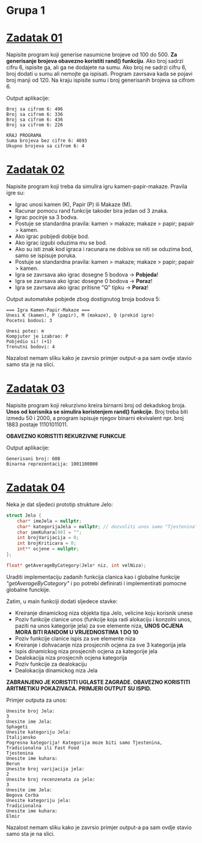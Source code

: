 # Grupa 1

# [Zadatak 01](./Zadatak-01.cpp)

Napisite program koji generise nasumicne brojeve od 100 do 500. 
**Za generisanje brojeva obavezno koristiti rand() funkciju**. 
Ako broj sadrzi cifru 6, ispisite ga, ali ga ne dodajete na sumu.
Ako broj ne sadrzi cifru 6, broj dodati u sumu ali nemojte ga ispisati.
Program zavrsava kada se pojavi broj manji od 120.
Na kraju ispisite sumu i broj generisanih brojeva sa cifrom 6.

Output aplikacije:
```
Broj sa cifrom 6: 496
Broj sa cifrom 6: 336
Broj sa cifrom 6: 436
Broj sa cifrom 6: 226

KRAJ PROGRAMA
Suma brojeva bez cifre 6: 4693
Ukupno brojeva sa cifrom 6: 4
```

# [Zadatak 02](./Zadatak-02.cpp)

Napisite program koji treba da simulira igru kamen-papir-makaze. Pravila igre su:
- Igrac unosi kamen (K), Papir (P) ili Makaze (M).
- Racunar pomocu rand funkcije takoder bira jedan od 3 znaka.
- Igrac pocinje sa 3 bodva.
- Postuje se standardna pravila: kamen > makaze; makaze > papir; papair > kamen.
- Ako igrac pobijedi dobije bod.
- Ako igrac izgubi oduzima mu se bod.
- Ako su isti znak kod igraca i racunara ne dobiva se niti se oduzima bod, samo se ispisuje poruka.
- Postuje se standardna pravila: kamen > makaze; makaze > papir; papair > kamen.
- Igra se zavrsava ako igrac dosegne 5 bodova -> **Pobjeda**!
- Igra se zavrsava ako igrac dosegne 0 bodova -> **Poraz**!
- Igra se zavrsava ako igrac pritisne "Q" tipku -> **Poraz**!

Output automatske pobjede zbog dostignutog broja bodova 5:
```
=== Igra Kamen-Papir-Makaze ===
Unesi K (kamen), P (papir), M (makaze), Q (prekid igre)
Pocetni bodovi: 3

Unesi potez: m
Kompjuter je izabrao: P
Pobjedio si! (+1)
Trenutni bodovi: 4
```

Nazalost nemam sliku kako je zavrsio primjer output-a pa sam ovdje stavio samo sta je na slici.

# [Zadatak 03](./Zadatak-03.cpp)

Napisite program koji rekurzivno kreira birnarni broj od dekadskog broja. 
**Unos od korisnika se simulira koristenjem rand() funkcije.**
Broj treba biti izmedu 50 i 2000, a program ispisuje njegov binarni ekvivalent npr. broj 1883 postaje 11101011011.

**OBAVEZNO KORISTITI REKURZIVNE FUNKCIJE**

Output aplikacije:
```
Generisani broj: 608
Binarna reprezentacija: 1001100000
```

# [Zadatak 04](./Zadatak-04.cpp)

Neka je dat sljedeci prototip strukture Jelo:

```cpp
struct Jelo {
	char* imeJela = nullptr;
	char* kategorijaJela = nullptr; // dozvoliti unos samo "Tjestenina", "Tradicionalna", "Fast Food"
	char imeKuhara[40] = "";
	int brojVarijacija = 0;
	int brojKriticara = 0;
	int** ocjene = nullptr;
};

float* getAverageByCategory(Jelo* niz, int velNiza);
```

Uraditi implementaciju zadanih funkcija clanica kao i globalne funkcije *"getAverageByCategory"* i po potrebi
definirati i implementirati pomocne globalne funckije.

Zatim, u main funkciji dodati sljedece stavke:
- Kreiranje dinamickog niza objekta tipa Jelo, velicine koju korisnik unese
- Poziv funkcije clanice unos (funkcije koja radi alokaciju i konzolni unos, paziti na unos kategorije jela) za sve elemente niza, **UNOS OCJENA MORA BITI RANDOM U VRIJEDNOSTIMA 1 DO 10**
- Poziv funkcije clanice ispis za sve elemente niza
- Kreiranje i dohvacanje niza prosjecnih ocjena za sve 3 kategorija jela
- Ispis dinamickog niza prosjecnih ocjena za kategorije jela
- Dealokacija niza prosjecnih ocjena kategorija
- Poziv funkcije za dealokaciju
- Dealokacija dinamickog niza Jela

**ZABRANJENO JE KORISTITI UGLASTE ZAGRADE. OBAVEZNO KORISTITI ARITMETIKU POKAZIVACA. PRIMJERI OUTPUT SU ISPID.**

Primjer outputa za unos:
```
Unesite broj Jela:
3
Unesite ime Jela:
Sphageti
Unesite kategoriju Jela:
Italijansko
Pogresna kategorija! Kategorija moze biti samo Tjestenina, Tradicionalna ili Fast Food
Tjestenina
Unesite ime kuhara:
Berun
Unesite broj varijacija jela:
2
Unesite broj recenzenata za jelo:
3
Unesite ime Jela:
Begova Corba
Unesite kategoriju jela:
Tradicionalna
Unesite ime kuhara:
Elmir
```

Nazalost nemam sliku kako je zavrsio primjer output-a pa sam ovdje stavio samo sta je na slici.